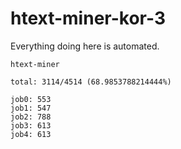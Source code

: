 # htext-miner-kor-3

Everything doing here is automated.

```
htext-miner

total: 3114/4514 (68.9853788214444%)

job0: 553
job1: 547
job2: 788
job3: 613
job4: 613
```